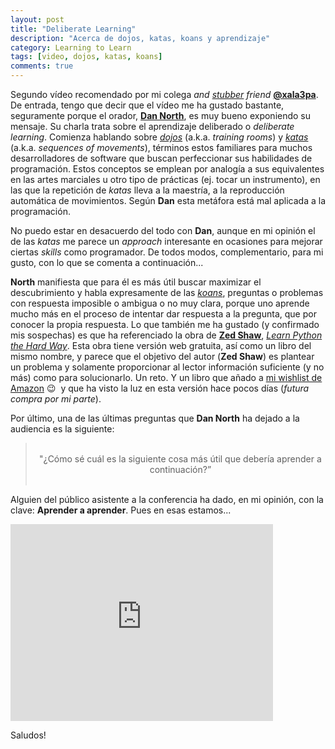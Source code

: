 ```yaml
---
layout: post
title: "Deliberate Learning"
description: "Acerca de dojos, katas, koans y aprendizaje"
category: Learning to Learn
tags: [video, dojos, katas, koans]
comments: true
---
```


Segundo vídeo recomendado por mi colega *and [stubber](https://www.stubhub.com/about-us/) friend* [**@xala3pa**](https://twitter.com/xala3pa). De entrada, tengo que decir que el vídeo me ha gustado bastante, seguramente porque el orador, [**Dan North**](https://dannorth.net/about/), es muy bueno exponiendo su mensaje. Su charla trata sobre el aprendizaje deliberado o *deliberate learning*. Comienza hablando sobre [*dojos*](https://es.wikipedia.org/wiki/D%C5%8Dj%C5%8D) (a.k.a. *training rooms*) y [*katas*](https://es.wikipedia.org/wiki/Kata) (a.k.a. *sequences of movements*), términos estos familiares para muchos desarrolladores de software que buscan perfeccionar sus habilidades de programación. Estos conceptos se emplean por analogía a sus equivalentes en las artes marciales u otro tipo de prácticas (ej. tocar un instrumento), en las que la repetición de *katas* lleva a la maestría, a la reproducción automática de movimientos. Según **Dan** esta metáfora está mal aplicada a la programación.

No puedo estar en desacuerdo del todo con **Dan**, aunque en mi opinión el de las *katas* me parece un *approach* interesante en ocasiones para mejorar ciertas *skills* como programador. De todos modos, complementario, para mi gusto, con lo que se comenta a continuación...

**North** manifiesta que para él es más útil buscar maximizar el descubrimiento y habla expresamente de las [*koans*](https://es.wikipedia.org/wiki/K%C5%8Dan), preguntas o problemas con respuesta imposible o ambigua o no muy clara, porque uno aprende mucho más en el proceso de intentar dar respuesta a la pregunta, que por conocer la propia respuesta. Lo que también me ha gustado (y confirmado mis sospechas) es que ha referenciado la obra de [**Zed Shaw**](https://zedshaw.com/about/), [*Learn Python the Hard Way*](https://learnpythonthehardway.org/). Esta obra tiene versión web gratuita, así como un libro del mismo nombre, y parece que el objetivo del autor (**Zed Shaw**) es plantear un problema y solamente proporcionar al lector información suficiente (y no más) como para solucionarlo. Un reto. Y un libro que añado a [mi wishlist de Amazon](http://www.amazon.es/registry/wishlist/2LHNCDY7WK8TK/ref=cm_sw_r_tw_ws_x_6kRzzbNJCSKRH) 😉&nbsp;&nbsp;y que ha visto la luz en esta versión hace pocos días (*futura compra por mi parte*).

Por último, una de las últimas preguntas que **Dan North** ha dejado a la audiencia es la siguiente:

<center>
<blockquote>
<br />
"¿Cómo sé cuál es la siguiente cosa más útil que debería aprender a continuación?”
<br /><br />
</blockquote>
</center>

Alguien del público asistente a la conferencia ha dado, en mi opinión, con la clave: **Aprender a aprender**. Pues en esas estamos...

<iframe width="420" height="315" src="https://www.youtube.com/embed/SPj-23z-hQA" frameborder="0" allowfullscreen>&nbsp;</iframe>
<p></p>

Saludos!